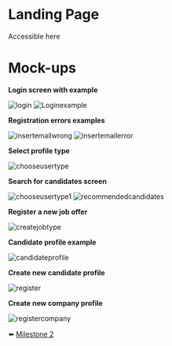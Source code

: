 # Landing Page

Accessible here

# Mock-ups
**Login screen with example**

<img src="/connect.github.io/images/Log in.png" alt="login" title="Log in">
<img src="/connect.github.io/images/Log in + input example.png" alt="Loginexample" >

**Registration errors examples**

<img src="/connect.github.io/images/Insert email address - wrong format.png" alt="insertemailwrong" >
<img src="/connect.github.io/images/Insert email address - no user found.png" alt="insertemailerror" >

**Select profile type**

<img src="/connect.github.io/images/Choose user type.png" alt="chooseusertype" >

**Search for candidates screen**

<img src="/connect.github.io/images/Choose user type-1.png" alt="chooseusertype1" >
<img src="/connect.github.io/images/Recommended candidates.png" alt="recommendedcandidates" >

**Register a new job offer**

<img src="/connect.github.io/images/Create job type.png" alt="createjobtype" >

**Candidate profile example**

<img src="/connect.github.io/images/Candidate profile.png" alt="candidateprofile" >

**Create new candidate profile**

<img src="/connect.github.io/images/Register.png" alt="register" >

**Create new company profile**

<img src="/connect.github.io/images/Register company.png" alt="registercompany" >


:arrow_left: [Milestone 2](milestone2.md)
